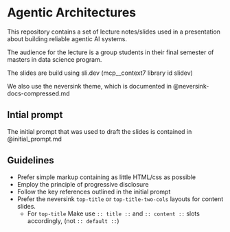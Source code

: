 # Agentic Architectures

This repository contains a set of lecture notes/slides used in a presentation about building reliable agentic AI systems.

The audience for the lecture is a group students in their final semester of masters in data science program.

The slides are build using sli.dev (mcp__context7 library id slidev)

We also use the neversink theme, which is documented in @neversink-docs-compressed.md

## Intial prompt

The initial prompt that was used to draft the slides is contained in @initial_prompt.md

## Guidelines

- Prefer simple markup containing as little HTML/css as possible
- Employ the principle of progressive disclosure
- Follow the key references outlined in the initial prompt
- Prefer the neversink `top-title` or `top-title-two-cols` layouts for content slides.
    - For `top-title` Make use `:: title ::` and `:: content ::` slots accordingly, (not `:: default ::`)
